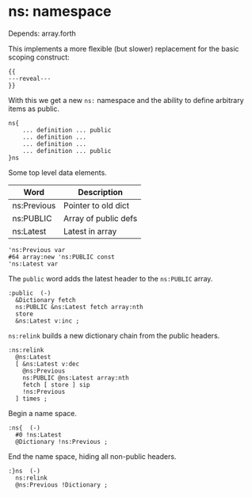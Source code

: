 # ns: namespace

Depends: array.forth

This implements a more flexible (but slower) replacement for the
basic scoping construct:

    {{
    ---reveal---
    }}

With this we get a new `ns:` namespace and the ability to define
arbitrary items as public.

    ns{
        ... definition ... public
        ... definition ...
        ... definition ...
        ... definition ... public
    }ns

Some top level data elements.

| Word        | Description          |
| ----------- | -------------------- |
| ns:Previous | Pointer to old dict  |
| ns:PUBLIC   | Array of public defs |
| ns:Latest   | Latest in array      |

````
'ns:Previous var
#64 array:new 'ns:PUBLIC const
'ns:Latest var
````

The `public` word adds the latest header to the `ns:PUBLIC` array.

````
:public  (-)
  &Dictionary fetch
  ns:PUBLIC &ns:Latest fetch array:nth 
  store 
  &ns:Latest v:inc ;
````

`ns:relink` builds a new dictionary chain from the public headers.

````
:ns:relink
  @ns:Latest
  [ &ns:Latest v:dec
    @ns:Previous
    ns:PUBLIC @ns:Latest array:nth
    fetch [ store ] sip
    !ns:Previous
  ] times ;
````

Begin a name space.

````
:ns{  (-)
  #0 !ns:Latest
  @Dictionary !ns:Previous ;
````

End the name space, hiding all non-public headers.

````
:}ns  (-)
  ns:relink
  @ns:Previous !Dictionary ;
````

